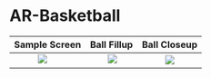 # AR-Basketball

Sample Screen              |  Ball Fillup              | Ball Closeup
:-------------------------:|:-------------------------:|:------------------------:
![](images/sample.png)     |  ![](images/ballFillup.png)  | ![](images/ballCloseup.png)
